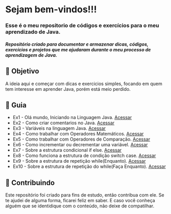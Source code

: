 
<h1> 
  Sejam bem-vindos!!! <br>
</h1>

<h3>
  Esse é o meu repositorio de códigos e exercícios para o meu aprendizado de Java.
</h3>

<h5> 
 Repositório criado para documentar e armazenar dicas, códigos, exercícios e projetos que me ajudaram durante o meu processo de aprendizagem de Java.
</h5>

<h2> 🎯 Objetivo </h2>
A ideia aqui e começar com dicas e exercicios simples, focando em quem tem interesse em aprender Java, porém está meio perdido.

<h2 dir="auto"> 🚦 Guia </h2>
<ul dir="auto">
 <li> Ex1 - Olá mundo, Iniciando na Linguagem Java. <a href="https://">Acessar</a> </li>
 <li> Ex2 - Como criar comentarios no Java. <a href="https://"> Acessar </a> </li>
 <li> Ex3 - Variáveis na linguagem Java. <a href="https://"> Acessar </a> </li>
 <li> Ex4 - Como trabalhar com Operadores Matemáticos. <a href="https://"> Acessar </a> </li>
 <li> Ex5 - Como trabalhar com Operadores de Comparação. <a href="https://"> Acessar </a> </li>
 <li> Ex6 - Como incrementar ou decrementar uma variável. <a href="https://"> Acessar </a> </li>
 <li> Ex7 - Sobre a estrutura condicional if else. <a href="https://"> Acessar </a> </li>
 <li> Ex8 - Como funciona a estrutura de condição switch case. <a href="https://"> Acessar </a> </li>
 <li> Ex9 - Sobre a estrutura de repetição while(Enquanto). <a href="https://"> Acessar </a> </li>
 <li> Ex10 - Sobre a estrutura de repetição do while(Faça Enquanto). <a href="https://"> Acessar </a> </li>
</ul>



<h2 dir="auto"> 🤝 Contribuindo </h2>
<p dir="auto">
  Este repositório foi criado para fins de estudo, então contribua com ele. Se te ajudei de alguma forma, ficarei feliz em
  saber. E caso você conheça alguém que se identidique com o conteúdo, não deixe de compatilhar.
</p>
